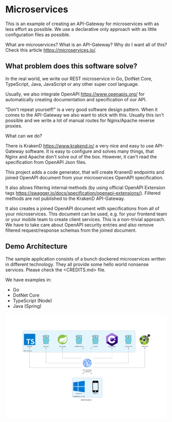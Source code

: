 # Microservices

This is an example of creating an API-Gateway for microservices with as less effort as possible. We use a declarative only approach with as little configuration files as possible.

What are microservices? What is an API-Gateway? Why do I want all of this? Check this article <https://microservices.io/>.

## What problem does this software solve?

In the real world, we write our REST microservice in Go, DotNet Core, TypeScript, Java, JavaScript or any other super cool language.

Usually, we also integrate OpenAPI <https://www.openapis.org/> for automatically creating documentation and specification of our API.

"Don't repeat yourself!" is a very good software design pattern. When it comes to the API-Gateway we also want to stick with this. Usually this isn't possible and we write a lot of manual routes for Nginx/Apache reverse proxies.

What can we do?

There is KrakenD <https://www.krakend.io/> a very nice and easy to use API-Gateway software. It is easy to configure and solves many things, that Nginx and Apache don't solve out of the box. However, it can't read the specification from OpenAPI Json files.

This project adds a code generator, that will create KranenD endpoints and joined OpenAPI document from your microservices OpenAPI specification.

It also allows filtering internal methods (by using official OpenAPI Extension tags <https://swagger.io/docs/specification/openapi-extensions/>). Filtered methods are not published to the KrakenD API-Gateway.

It also creates a joined OpenAPI document with specifications from all of your microservices. This document can be used, e.g. for your frontend team or your mobile team to create client services. This is a non-trivial approach. We have to take care about OpenAPI security entries and also remove filtered request/response schemas from the joined document.


## Demo Architecture

The sample application consists of a bunch dockered microservices written in different technology. They all provide some hello world nonsense services. Please check the <CREDITS.md> file.

We have examples in:

  - Go
  - DotNet Core
  - TypeScript (Node)
  - Java (Spring)

![Architecture](docs/architecture.png)




